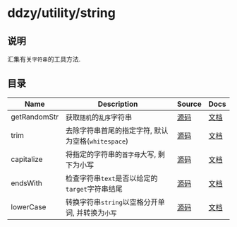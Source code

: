 # ddzy/utility/string

## 说明

汇集有关`字符串`的工具方法.

## 目录

| Name         | Description                                        | Source                          | Docs                                                                                          |
| ------------ | -------------------------------------------------- | ------------------------------- | --------------------------------------------------------------------------------------------- |
| getRandomStr | 获取`随机`的`乱序`字符串                           | [源码](./getRandomStr/index.ts) | [文档](https://ddzy.gitbook.io/ts-utility-plugins-docs/utility/utility-string-1/getrandomstr) |
| trim         | 去除字符串首尾的指定字符, 默认为空格(`whitespace`) | [源码](./trim/index.ts)         | [文档](https://ddzy.gitbook.io/ts-utility-plugins-docs/utility/utility-string-1/trim)         |
| capitalize   | 将指定的字符串的`首字母`大写, 剩下为小写           | [源码](./capitalize/index.ts)   | [文档](https://ddzy.gitbook.io/ts-utility-plugins-docs/utility/utility-string-1/capitalize)   |
| endsWith     | 检查字符串`text`是否以给定的`target`字符串结尾     | [源码](./endsWith/index.ts)     | [文档](https://ddzy.gitbook.io/ts-utility-plugins-docs/utility/utility-string-1/endswith)     |
| lowerCase    | 转换字符串`string`以空格分开单词, 并转换为`小写`   | [源码](./lowerCase/index.ts)    | [文档](https://ddzy.gitbook.io/ts-utility-plugins-docs/utility/utility-string-1/lowercase)    |